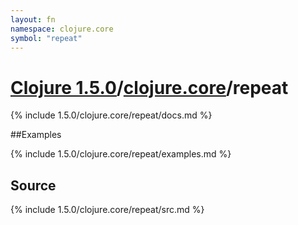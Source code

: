 ```yaml
---
layout: fn
namespace: clojure.core
symbol: "repeat"
---
```


# [Clojure 1.5.0](../../)/[clojure.core](../)/repeat

{% include 1.5.0/clojure.core/repeat/docs.md %}

##Examples

{% include 1.5.0/clojure.core/repeat/examples.md %}
## Source
{% include 1.5.0/clojure.core/repeat/src.md %}

